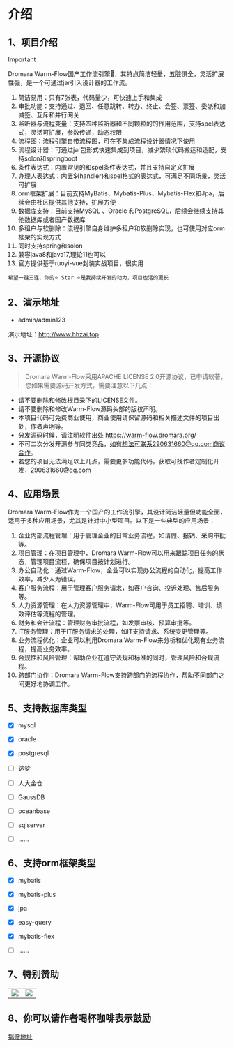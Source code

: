 # 介绍
## 1、项目介绍
> [!IMPORTANT]
> Dromara Warm-Flow国产工作流引擎🎉，其特点简洁轻量，五脏俱全，灵活扩展性强，是一个可通过jar引入设计器的工作流。

1. 简洁易用：只有7张表，代码量少，可快速上手和集成
2. 审批功能：支持通过、退回、任意跳转、转办、终止、会签、票签、委派和加减签、互斥和并行网关
3. 监听器与流程变量：支持四种监听器和不同颗粒的的作用范围，支持spel表达式，灵活可扩展，参数传递，动态权限
4. 流程图：流程引擎自带流程图，可在不集成流程设计器情况下使用
5. 流程设计器：可通过jar包形式快速集成到项目，减少繁琐代码搬运和适配，支持solon和springboot
6. 条件表达式：内置常见的和spel条件表达式，并且支持自定义扩展
7. 办理人表达式：内置${handler}和spel格式的表达式，可满足不同场景，灵活可扩展
8. orm框架扩展：目前支持MyBatis、Mybatis-Plus、Mybatis-Flex和Jpa，后续会由社区提供其他支持，扩展方便
9. 数据库支持：目前支持MySQL 、Oracle 和PostgreSQL，后续会继续支持其他数据库或者国产数据库
10. 多租户与软删除：流程引擎自身维护多租户和软删除实现，也可使用对应orm框架的实现方式
11. 同时支持spring和solon
12. 兼容java8和java17,理论11也可以
13. 官方提供基于ruoyi-vue封装实战项目，很实用

```shell
希望一键三连，你的⭐️ Star ⭐️是我持续开发的动力，项目也活的更长
```
## 2、演示地址

- admin/admin123

演示地址：http://www.hhzai.top

## 3、开源协议
> Dromara Warm-Flow采用APACHE LICENSE 2.0开源协议，已申请软著，您如果需要源码开发方式，需要注意以下几点：

- 请不要删除和修改根目录下的LICENSE文件。
- 请不要删除和修改Warm-Flow源码头部的版权声明。
- 本项目代码可免费商业使用，商业使用请保留源码和相关描述文件的项目出处，作者声明等。
- 分发源码时候，请注明软件出处 https://warm-flow.dromara.org/
- 不可二次分发开源参与同类竞品，如有想法可联系290631660@qq.com商议合作。
- 若您的项目无法满足以上几点，需要更多功能代码，获取可找作者定制化开发，290631660@qq.com


## 4、应用场景

Dromara Warm-Flow作为一个国产的工作流引擎，其设计简洁轻量但功能全面，适用于多种应用场景，尤其是针对中小型项目。以下是一些典型的应用场景：

1. 企业内部流程管理：用于管理企业的日常业务流程，如请假、报销、采购审批等。
2. 项目管理：在项目管理中，Dromara Warm-Flow可以用来跟踪项目任务的状态，管理项目流程，确保项目按计划进行。
3. 办公自动化：通过Warm-Flow，企业可以实现办公流程的自动化，提高工作效率，减少人为错误。
4. 客户服务流程：用于管理客户服务请求，如客户咨询、投诉处理、售后服务等。
5. 人力资源管理：在人力资源管理中，Warm-Flow可用于员工招聘、培训、绩效评估等流程的管理。
6. 财务和会计流程：管理财务审批流程，如发票审核、预算审批等。
7. IT服务管理：用于IT服务请求的处理，如IT支持请求、系统变更管理等。
8. 业务流程优化：企业可以利用Dromara Warm-Flow来分析和优化现有业务流程，提高业务效率。
9. 合规性和风险管理：帮助企业在遵守法规和标准的同时，管理风险和合规流程。
10. 跨部门协作：Dromara Warm-Flow支持跨部门的流程协作，帮助不同部门之间更好地协调工作。


## 5、支持数据库类型
* [x] mysql
* [x] oracle
* [x] postgresql
* [ ] 达梦
* [ ] 人大金仓
* [ ] GaussDB
* [ ] oceanbase
* [ ] sqlserver
* [ ] ......


## 6、支持orm框架类型
* [x] mybatis
* [x] mybatis-plus
* [x] jpa
* [x] easy-query
* [x] mybatis-flex
* [ ] ......



## 7、特别赞助
<table>
    <tbody>
        <tr>
            <td style="width: 50%"><img src="/ggw/MaxKey.png"/></td>
            <td style="width: 50%"><img src="/ggw/WarmFlow.png"/></td>
        </tr>
    </tbody>
</table>

## 8、你可以请作者喝杯咖啡表示鼓励
[捐赠地址](./support.md)

